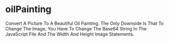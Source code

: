 # oilPainting
 Convert A Picture To A Beautiful Oil Painting. The Only Downside Is That To Change The Image, You Have To Change The Base64 String In The JavaScript File And The Width And Height Image Statements.
